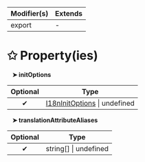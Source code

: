 | Modifier(s)                            | Extends                                    |
|----------------------------------------|--------------------------------------------|
| export | - |

# &#10025; Property(ies)

&nbsp;&nbsp; **&#10148; initOptions**

| Optional                           | Type                         |
|:----------------------------------:|------------------------------|
| ✔ | [I18nInitOptions](/i18n/variable/i18n-configuration-options/i18ninitoptions) &#124; undefined |

&nbsp;&nbsp; **&#10148; translationAttributeAliases**

| Optional                           | Type                         |
|:----------------------------------:|------------------------------|
| ✔ | string[] &#124; undefined |